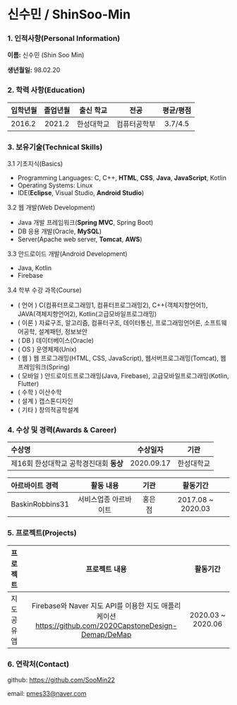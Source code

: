 # 신수민 / ShinSoo-Min


### 1. 인적사항(Personal Information)  

  **이름:** 신수민 (Shin Soo Min)

  **생년월일:** 98.02.20  



### 2. 학력 사항(Education)  

| 입학년월 | 졸업년월 | 출신 학교 |전공 | 평균/평점 |
| :---         |     :---:      |        :---:   |    :---:      | :---:       |
| 2016.2 | 2021.2 | 한성대학교   |컴퓨터공학부 | 3.7/4.5 |



### 3. 보유기술(Technical Skills)

3.1  기초지식(Basics)

* Programming Languages: C, C++, **HTML**, **CSS**, **Java**, **JavaScript**, Kotlin
* Operating Systems: Linux
* IDE(**Eclipse**, Visual Studio, **Android Studio**)

3.2 웹 개발(Web Development)
* Java 개발 프레임워크(**Spring MVC**, Spring Boot)
* DB 응용 개발(Oracle, **MySQL**)
* Server(Apache web server, **Tomcat**, **AWS**)

3.3 안드로이드 개발(Android Development)
* Java, Kotlin
* Firebase

3.4 학부 수강 과목(Course)
* ( 언어 ) C(컴퓨터프로그래밍1, 컴퓨터프로그래밍2), C++(객체지향언어1), JAVA(객체지향언어2), Kotlin(고급모바일프로그래밍)
* ( 이론 ) 자료구조, 알고리즘, 컴퓨터구조, 데이터통신, 프로그래밍언어론, 소프트웨어공학, 설계패턴, 정보보안
* ( DB ) 데이터베이스(Oracle)
* ( OS ) 운영체제(Unix)
* ( 웹 ) 웹 프로그래밍(HTML, CSS, JavaScript), 웹서버프로그래밍(Tomcat), 웹프레임워크(Spring)
* ( 모바일 ) 안드로이드프로그래밍(Java, Firebase), 고급모바일프로그래밍(Kotlin, Flutter)
* ( 수학 ) 이산수학
* ( 설계 ) 캡스톤디자인
* ( 기타 ) 창의적공학설계



### 4. 수상 및 경력(Awards & Career)

| 수상명 | 수상일자 | 기관 |
| :---         |     :---:      |         :---:    |
| 제16회 한성대학교 공학경진대회 **동상**  | 2020.09.17      | 한성대학교   |


| 아르바이트 경력 | 활동 내용 | 기관 |활동기간 |
| :---         |     :---:      |        :---:   |    :---:      |
| BaskinRobbins31 | 서비스업종 아르바이트 | 홍은점 |2017.08 ~ 2020.03  |



### 5. 프로젝트(Projects)
| 프로젝트 | 프로젝트 내용 | 활동기간 |
| :---         |     :---:      |     :---:      |
| 지도 공유 앱 | Firebase와 Naver 지도 API를 이용한 지도 애플리케이션 </br> https://github.com/2020CapstoneDesign-Demap/DeMap | 2020.03 ~ 2020.06  |



### 6. 연락처(Contact)
github: https://github.com/SooMin22

email: pmes33@naver.com





